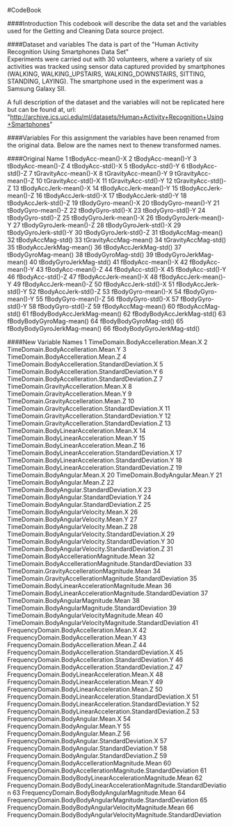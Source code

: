 #CodeBook

####Introduction 
This codebook will describe the data set and the variables used for the Getting and Cleaning Data source project. 

####Dataset and variables
The data is part of the "Human Activity Recognition Using Smartphones Data Set"  
Experiments were carried out with 30 volunteers, where a variety of six activities  was tracked using sensor data captured provided by smartphones (WALKING, WALKING_UPSTAIRS, WALKING_DOWNSTAIRS, SITTING, STANDING, LAYING). The smartphone used in the experiment was a Samsung Galaxy SII. 

A full description of the dataset and the variables will not be replicated here but can be found at, url: "http://archive.ics.uci.edu/ml/datasets/Human+Activity+Recognition+Using+Smartphones"

####Variables
For this assignment the variables have been renamed from the original data.
Below are the names next to thenew transformed names.  

####Original Name 
1	tBodyAcc-mean()-X
2	tBodyAcc-mean()-Y
3	tBodyAcc-mean()-Z
4	tBodyAcc-std()-X
5	tBodyAcc-std()-Y
6	tBodyAcc-std()-Z
7	tGravityAcc-mean()-X
8	tGravityAcc-mean()-Y
9	tGravityAcc-mean()-Z
10	tGravityAcc-std()-X
11	tGravityAcc-std()-Y
12	tGravityAcc-std()-Z
13	tBodyAccJerk-mean()-X
14	tBodyAccJerk-mean()-Y
15	tBodyAccJerk-mean()-Z
16	tBodyAccJerk-std()-X
17	tBodyAccJerk-std()-Y
18	tBodyAccJerk-std()-Z
19	tBodyGyro-mean()-X
20	tBodyGyro-mean()-Y
21	tBodyGyro-mean()-Z
22	tBodyGyro-std()-X
23	tBodyGyro-std()-Y
24	tBodyGyro-std()-Z
25	tBodyGyroJerk-mean()-X
26	tBodyGyroJerk-mean()-Y
27	tBodyGyroJerk-mean()-Z
28	tBodyGyroJerk-std()-X
29	tBodyGyroJerk-std()-Y
30	tBodyGyroJerk-std()-Z
31	tBodyAccMag-mean()
32	tBodyAccMag-std()
33	tGravityAccMag-mean()
34	tGravityAccMag-std()
35	tBodyAccJerkMag-mean()
36	tBodyAccJerkMag-std()
37	tBodyGyroMag-mean()
38	tBodyGyroMag-std()
39	tBodyGyroJerkMag-mean()
40	tBodyGyroJerkMag-std()
41	fBodyAcc-mean()-X
42	fBodyAcc-mean()-Y
43	fBodyAcc-mean()-Z
44	fBodyAcc-std()-X
45	fBodyAcc-std()-Y
46	fBodyAcc-std()-Z
47	fBodyAccJerk-mean()-X
48	fBodyAccJerk-mean()-Y
49	fBodyAccJerk-mean()-Z
50	fBodyAccJerk-std()-X
51	fBodyAccJerk-std()-Y
52	fBodyAccJerk-std()-Z
53	fBodyGyro-mean()-X
54	fBodyGyro-mean()-Y
55	fBodyGyro-mean()-Z
56	fBodyGyro-std()-X
57	fBodyGyro-std()-Y
58	fBodyGyro-std()-Z
59	fBodyAccMag-mean()
60	fBodyAccMag-std()
61	fBodyBodyAccJerkMag-mean()
62	fBodyBodyAccJerkMag-std()
63	fBodyBodyGyroMag-mean()
64	fBodyBodyGyroMag-std()
65	fBodyBodyGyroJerkMag-mean()
66	fBodyBodyGyroJerkMag-std()

####New Variable Names 
1	TimeDomain.BodyAccelleration.Mean.X
2	TimeDomain.BodyAccelleration.Mean.Y
3	TimeDomain.BodyAccelleration.Mean.Z
4	TimeDomain.BodyAccelleration.StandardDeviation.X
5	TimeDomain.BodyAccelleration.StandardDeviation.Y
6	TimeDomain.BodyAccelleration.StandardDeviation.Z
7	TimeDomain.GravityAccelleration.Mean.X
8	TimeDomain.GravityAccelleration.Mean.Y
9	TimeDomain.GravityAccelleration.Mean.Z
10	TimeDomain.GravityAccelleration.StandardDeviation.X
11	TimeDomain.GravityAccelleration.StandardDeviation.Y
12	TimeDomain.GravityAccelleration.StandardDeviation.Z
13	TimeDomain.BodyLinearAcceleration.Mean.X
14	TimeDomain.BodyLinearAcceleration.Mean.Y
15	TimeDomain.BodyLinearAcceleration.Mean.Z
16	TimeDomain.BodyLinearAcceleration.StandardDeviation.X
17	TimeDomain.BodyLinearAcceleration.StandardDeviation.Y
18	TimeDomain.BodyLinearAcceleration.StandardDeviation.Z
19	TimeDomain.BodyAngular.Mean.X
20	TimeDomain.BodyAngular.Mean.Y
21	TimeDomain.BodyAngular.Mean.Z
22	TimeDomain.BodyAngular.StandardDeviation.X
23	TimeDomain.BodyAngular.StandardDeviation.Y
24	TimeDomain.BodyAngular.StandardDeviation.Z
25	TimeDomain.BodyAngularVelocity.Mean.X
26	TimeDomain.BodyAngularVelocity.Mean.Y
27	TimeDomain.BodyAngularVelocity.Mean.Z
28	TimeDomain.BodyAngularVelocity.StandardDeviation.X
29	TimeDomain.BodyAngularVelocity.StandardDeviation.Y
30	TimeDomain.BodyAngularVelocity.StandardDeviation.Z
31	TimeDomain.BodyAccellerationMagnitude.Mean
32	TimeDomain.BodyAccellerationMagnitude.StandardDeviation
33	TimeDomain.GravityAccellerationMagnitude.Mean
34	TimeDomain.GravityAccellerationMagnitude.StandardDeviation
35	TimeDomain.BodyLinearAccelerationMagnitude.Mean
36	TimeDomain.BodyLinearAccelerationMagnitude.StandardDeviation
37	TimeDomain.BodyAngularMagnitude.Mean
38	TimeDomain.BodyAngularMagnitude.StandardDeviation
39	TimeDomain.BodyAngularVelocityMagnitude.Mean
40	TimeDomain.BodyAngularVelocityMagnitude.StandardDeviation
41	FrequencyDomain.BodyAccelleration.Mean.X
42	FrequencyDomain.BodyAccelleration.Mean.Y
43	FrequencyDomain.BodyAccelleration.Mean.Z
44	FrequencyDomain.BodyAccelleration.StandardDeviation.X
45	FrequencyDomain.BodyAccelleration.StandardDeviation.Y
46	FrequencyDomain.BodyAccelleration.StandardDeviation.Z
47	FrequencyDomain.BodyLinearAcceleration.Mean.X
48	FrequencyDomain.BodyLinearAcceleration.Mean.Y
49	FrequencyDomain.BodyLinearAcceleration.Mean.Z
50	FrequencyDomain.BodyLinearAcceleration.StandardDeviation.X
51	FrequencyDomain.BodyLinearAcceleration.StandardDeviation.Y
52	FrequencyDomain.BodyLinearAcceleration.StandardDeviation.Z
53	FrequencyDomain.BodyAngular.Mean.X
54	FrequencyDomain.BodyAngular.Mean.Y
55	FrequencyDomain.BodyAngular.Mean.Z
56	FrequencyDomain.BodyAngular.StandardDeviation.X
57	FrequencyDomain.BodyAngular.StandardDeviation.Y
58	FrequencyDomain.BodyAngular.StandardDeviation.Z
59	FrequencyDomain.BodyAccellerationMagnitude.Mean
60	FrequencyDomain.BodyAccellerationMagnitude.StandardDeviation
61	FrequencyDomain.BodyBodyLinearAccelerationMagnitude.Mean
62	FrequencyDomain.BodyBodyLinearAccelerationMagnitude.StandardDeviation
63	FrequencyDomain.BodyBodyAngularMagnitude.Mean
64	FrequencyDomain.BodyBodyAngularMagnitude.StandardDeviation
65	FrequencyDomain.BodyBodyAngularVelocityMagnitude.Mean
66	FrequencyDomain.BodyBodyAngularVelocityMagnitude.StandardDeviation



